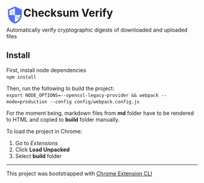 # <img src="public/icons/icon_48.png" width="45" align="left"> Checksum Verify

Automatically verify cryptographic digests of downloaded and uploaded files

## Install
First, install node dependencies  
`npm install`

Then, run the following to build the project:  
`export NODE_OPTIONS=--openssl-legacy-provider && webpack --mode=production --config config/webpack.config.js`   

For the moment being, markdown files from **md** folder have to be rendered to HTML and copied to **build** folder manually.  

To load the project in Chrome:  
1. Go to *Extensions* 
2. Click **Load Unpacked** 
3. Select **build** folder

---

This project was bootstrapped with [Chrome Extension CLI](https://github.com/dutiyesh/chrome-extension-cli)

